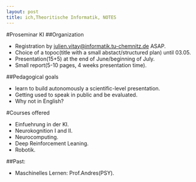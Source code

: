 ```yaml
---
layout: post
title: ich,Theoritische Informatik, NOTES
--- 
```

#Proseminar KI 
##Organization

+ Registration by julien.vitay@informatik.tu-chemnitz.de ASAP.  
+ Choice of a topoc(title with a small abstact/structured plan) until 03.05.  
+ Presentation(15+5) at the end of June/beginning of July. 
+ Small report(5-10 pages, 4 weeks presentation time). 

##Pedagogical goals 

+ learn to build autonomously a scientific-level presentation. 
+ Getting used to speak in public and be evaluated. 
+ Why not in English? 

#Courses offered 

+ Einfuehrung in der KI. 
+ Neurokognition I and II. 
+ Neurocomputing. 
+ Deep Reinforcement Leaning. 
+ Robotik. 

##Past: 

+ Maschinelles Lernen: Prof.Andres(PSY). 